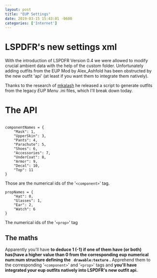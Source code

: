 ```yaml
--- 
layout: post
title: "EUP Settings" 
date: 2019-03-15 15:43:01 -0600 
categories: ['Internet']
--- 
```


# LSPDFR's new settings xml

With the introduction of LSPDFR Version 0.4 we were allowed to modify crucial ambient data with the help of the custom folder.
Unfortunately adding outfits from the EUP Mod by Alex_Ashfold has been obstructed by the new outfit 'api' (at least if you want them to integrate
them natively).


Thanks to the research of  [mkalash](https://www.lcpdfr.com/profile/354879-mkalash/) he released a script to generate outfits from
the legacy _EUP Menu_ .ini files, which I'll break down today.

# The API
```

componentNames = {
    "Mask": 1,
    "UpperSkin": 3,
    "Pants": 4,
    "Parachute": 5,
    "Shoes": 6,
    "Accessories": 7,
    "UnderCoat": 8,
    "Armor": 9,
    "Decal": 10,
    "Top": 11
}
```
Those are the numerical ids of the '```<component>```' tag.

```
propNames = {
    "Hat": 0,
    "Glasses": 1,
    "Ear": 2,
    "Watch": 6
}
```
The numerical ids of the '```<prop>```' tag

## The maths
Apparently you'll have __to deduce 1 (-1) if one of them
have (or both) has(have a higher value than 0  from the corresponding eup numerical num:num structure defining the ``` drawable:texture``` .__ Apprehend them to the corresponding '```<component>```' and '```<prop>```' tags and __you'll have integrated
your eup outfits natively into LSPDFR's new outfit api.__










